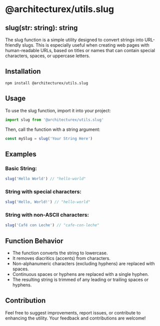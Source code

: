 # @architecturex/utils.slug

## slug(str: string): string

The slug function is a simple utility designed to convert strings into URL-friendly slugs. This is especially useful when creating web pages with human-readable URLs, based on titles or names that can contain special characters, spaces, or uppercase letters.

## Installation

`npm install @architecturex/utils.slug`

## Usage

To use the slug function, import it into your project:

```javascript
import slug from '@architecturex/utils.slug'
```

Then, call the function with a string argument:

```javascript
const mySlug = slug('Your String Here')
```

## Examples

### Basic String:

```javascript
slug('Hello World') // "hello-world"
```

### String with special characters:

```javascript
slug('Hello, World!') // "hello-world"
```

### String with non-ASCII characters:

```javascript
slug('Café con Leche') // "cafe-con-leche"
```

## Function Behavior

- The function converts the string to lowercase.
- It removes diacritics (accents) from characters.
- Non-alphanumeric characters (excluding hyphens) are replaced with spaces.
- Continuous spaces or hyphens are replaced with a single hyphen.
- The resulting string is trimmed of any leading or trailing spaces or hyphens.

## Contribution

Feel free to suggest improvements, report issues, or contribute to enhancing the utility. Your feedback and contributions are welcome!
